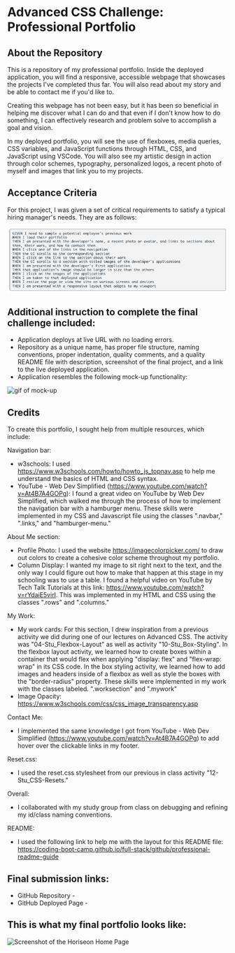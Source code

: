 # Advanced CSS Challenge: Professional Portfolio

## About the Repository

This is a repository of my professional portfolio. Inside the deployed application, you will find a responsive, accessible webpage that showcases the projects I've completed thus far. You will also read about my story and be able to contact me if you'd like to. 

Creating this webpage has not been easy, but it has been so beneficial in helping me discover what I can do and that even if I don't know how to do something, I can effectively research and problem solve to accomplish a goal and vision. 

In my deployed portfolio, you will see the use of flexboxes, media queries, CSS variables, and JavaScript functions through HTML, CSS, and JavaScript using VSCode. You will also see my artistic design in action through color schemes, typography, personalized logos, a recent photo of myself and images that link you to my projects.   


## Acceptance Criteria
For this project, I was given a set of critical requirements to satisfy a typical hiring manager's needs. They are as follows:

![Screenshot of acceptance criteria](./assets/images/acceptance%20criteria.png)

## Additional instruction to complete the final challenge included:
* Application deploys at live URL with no loading errors. 
* Repository as a unique name, has proper file structure, naming conventions, proper indentation, quality comments, and a quality README file with description, screenshot of the final project, and a link to the live deployed application.
* Application resembles the following mock-up functionality: 

![gif of mock-up](./assets/images/02-advanced-css-homework-demo.gif)

## Credits

To create this portfolio, I sought help from multiple resources, which include:

Navigation bar:
* w3schools: I used https://www.w3schools.com/howto/howto_js_topnav.asp to help me understand the basics of HTML and CSS syntax. 
* YouTube - Web Dev Simplified (https://www.youtube.com/watch?v=At4B7A4GOPg): I found a great video on YouTube by Web Dev Simplified, which walked me through the process of how to implement the navigation bar with a hamburger menu. These skills were implemented in my CSS and Javascript file using the classes ".navbar," ".links," and "hamburger-menu." 

About Me section:
* Profile Photo: I used the website https://imagecolorpicker.com/ to draw out colors to create a cohesive color scheme throughout my portfolio.
* Column Display: I wanted my image to sit right next to the text, and the only way I could figure out how to make that happen at this stage in my schooling was to use a table. I found a helpful video on YouTube by Tech Talk Tutorials at this link: https://www.youtube.com/watch?v=rYdaiE5virI. This was implemented in my HTML and CSS using the classes ".rows" and ".columns."

My Work:
* My work cards: For this section, I drew inspiration from a previous activity we did during one of our lectures on Advanced CSS. The activity was "04-Stu_Flexbox-Layout" as well as activity "10-Stu_Box-Styling". In the flexbox layout activity, we learned how to create boxes within a container that would flex when applying "display: flex" and "flex-wrap: wrap" in its CSS code. In the box styling activity, we learned how to add images and headers inside of a flexbox as well as style the boxes with the "border-radius" property. These skills were implemented in my work with the classes labeled. ".worksection" and ".mywork"
* Image Opacity: https://www.w3schools.com/css/css_image_transparency.asp

Contact Me:
* I implemented the same knowledge I got from YouTube - Web Dev Simplified (https://www.youtube.com/watch?v=At4B7A4GOPg) to add hover over the clickable links in my footer. 

Reset.css:
* I used the reset.css stylesheet from our previous in class activity "12-Stu_CSS-Resets."

Overall: 
* I collaborated with my study group from class on debugging and refining my id/class naming conventions.

README:
* I used the following link to help me with the layout for this README file:
https://coding-boot-camp.github.io/full-stack/github/professional-readme-guide

## Final submission links:

* GitHub Repository - 
* GitHub Deployed Page - 


## This is what my final portfolio looks like:

![Screenshot of the Horiseon Home Page](./Develop/assets/images/final-horiseon-home-page%20.png)

